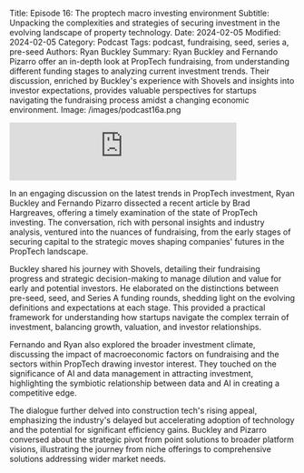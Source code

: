 Title: Episode 16: The proptech macro investing environment
Subtitle: Unpacking the complexities and strategies of securing investment in the evolving landscape of property technology.
Date: 2024-02-05
Modified: 2024-02-05
Category: Podcast
Tags: podcast, fundraising, seed, series a, pre-seed
Authors: Ryan Buckley
Summary: Ryan Buckley and Fernando Pizarro offer an in-depth look at PropTech fundraising, from understanding different funding stages to analyzing current investment trends. Their discussion, enriched by Buckley's experience with Shovels and insights into investor expectations, provides valuable perspectives for startups navigating the fundraising process amidst a changing economic environment.
Image: /images/podcast16a.png


<iframe src="https://podcasters.spotify.com/pod/show/thisweekinproptech/embed/episodes/The-Proptech-Macro-Investing-Environment-e2fdeda/a-aaubg2b" height="102px" width="400px" frameborder="0" scrolling="no"></iframe>

In an engaging discussion on the latest trends in PropTech investment, Ryan Buckley and Fernando Pizarro dissected a recent article by Brad Hargreaves, offering a timely examination of the state of PropTech investing. The conversation, rich with personal insights and industry analysis, ventured into the nuances of fundraising, from the early stages of securing capital to the strategic moves shaping companies' futures in the PropTech landscape.

Buckley shared his journey with Shovels, detailing their fundraising progress and strategic decision-making to manage dilution and value for early and potential investors. He elaborated on the distinctions between pre-seed, seed, and Series A funding rounds, shedding light on the evolving definitions and expectations at each stage. This provided a practical framework for understanding how startups navigate the complex terrain of investment, balancing growth, valuation, and investor relationships.

Fernando and Ryan also explored the broader investment climate, discussing the impact of macroeconomic factors on fundraising and the sectors within PropTech drawing investor interest. They touched on the significance of AI and data management in attracting investment, highlighting the symbiotic relationship between data and AI in creating a competitive edge.

The dialogue further delved into construction tech's rising appeal, emphasizing the industry's delayed but accelerating adoption of technology and the potential for significant efficiency gains. Buckley and Pizarro conversed about the strategic pivot from point solutions to broader platform visions, illustrating the journey from niche offerings to comprehensive solutions addressing wider market needs.